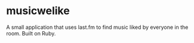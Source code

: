 # musicwelike
A small application that uses last.fm to find music liked by everyone in the room. Built on Ruby.
